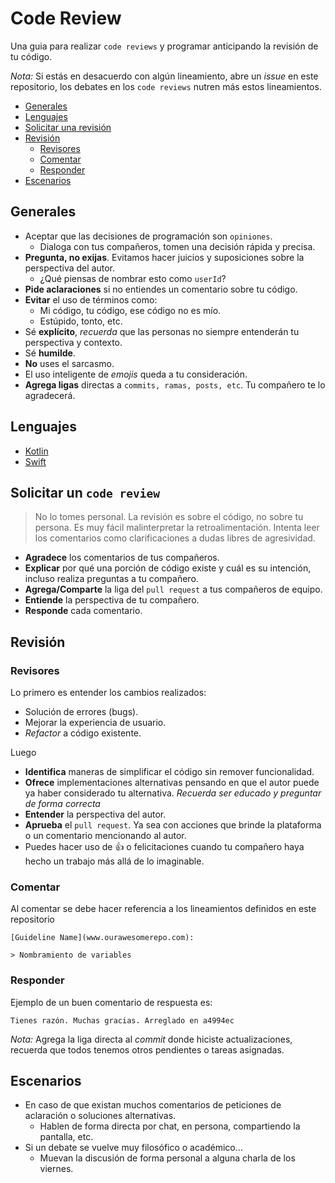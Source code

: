 Code Review
===========

Una guia para realizar `code reviews` y programar anticipando la revisión de tu código.

*Nota:* Si estás en desacuerdo con algún lineamiento, abre un *issue* en este repositorio, los debates en los `code reviews` nutren más estos lineamientos.

* [Generales](#generales)
* [Lenguajes](#lenguajes)
* [Solicitar una revisión](#solicitar-un-code-review)
* [Revisión](#revision)
  * [Revisores](#revisores)
  * [Comentar](#comentar)
  * [Responder](#responder)
* [Escenarios](#escenarios)

Generales
--------

* Aceptar que las decisiones de programación son `opiniones`.
  * Dialoga con tus compañeros, tomen una decisión rápida y precisa.
* **Pregunta, no exijas**. Evitamos hacer juicios y suposiciones sobre la perspectiva del autor.
  * ¿Qué piensas de nombrar esto como `userId`?
* **Pide aclaraciones** si no entiendes un comentario sobre tu código.
* **Evitar** el uso de términos como:
  * Mi código, tu código, ese código no es mío.
  * Estúpido, tonto, etc.
* Sé **explícito**, *recuerda* que las personas no siempre entenderán tu perspectiva y contexto.
* Sé **humilde**.
* **No** uses el sarcasmo. 
* El uso inteligente de *emojis* queda a tu consideración.
* **Agrega ligas** directas a `commits, ramas, posts, etc`. Tu compañero te lo agradecerá.

Lenguajes
--------------

* [Kotlin](./KOTLIN.md)
* [Swift](./SWIFT.md)

Solicitar un `code review`
-------------------------

> No lo tomes personal. La revisión es sobre el código, no sobre tu persona. Es muy fácil malinterpretar la retroalimentación. Intenta leer los comentarios como clarificaciones a dudas libres de agresividad.

* **Agradece** los comentarios de tus compañeros.
* **Explicar** por qué una porción de código existe y cuál es su intención, incluso realiza preguntas a tu compañero.
* **Agrega/Comparte** la liga del `pull request` a tus compañeros de equipo.
* **Entiende** la perspectiva de tu compañero.
* **Responde** cada comentario.

Revisión
--------------

### Revisores

Lo primero es entender los cambios realizados:

* Solución de errores (bugs).
* Mejorar la experiencia de usuario.
* *Refactor* a código existente.

Luego

* **Identifica** maneras de simplificar el código sin remover funcionalidad.
* **Ofrece** implementaciones alternativas pensando en que el autor puede ya haber considerado tu alternativa. *Recuerda ser educado y preguntar de forma correcta*
* **Entender** la perspectiva del autor.
* **Aprueba** el `pull request`. Ya sea con acciones que brinde la plataforma o un comentario mencionando al autor.
* Puedes hacer uso de :thumbsup: o felicitaciones cuando tu compañero haya hecho un trabajo más allá de lo imaginable.

### Comentar

Al comentar se debe hacer referencia a los lineamientos definidos en este repositorio

    [Guideline Name](www.ourawesomerepo.com):

    > Nombramiento de variables

### Responder

Ejemplo de un buen comentario de respuesta es:

    Tienes razón. Muchas gracias. Arreglado en a4994ec

*Nota:* Agrega la liga directa al *commit* donde hiciste actualizaciones, recuerda que todos tenemos otros pendientes o tareas asignadas.

Escenarios
--------------

* En caso de que existan muchos comentarios de peticiones de aclaración o soluciones alternativas. 
  * Hablen de forma directa por chat, en persona, compartiendo la pantalla, etc.
* Si un debate se vuelve muy filosófico o académico... 
  * Muevan la discusión de forma personal a alguna charla de los viernes.
